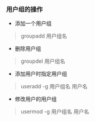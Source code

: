 ### 用户组的操作

* 添加一个用户组

> groupadd 用户组名

* 删除用户组

> groupdel 用户组名

* 添加用户时指定用户组

> useradd -g 用户组名 用户名

* 修改用户的用户组

> usermod -g 用户组名 用户名
